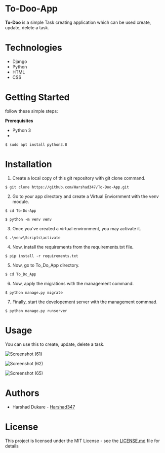 # To-Doo-App
**To-Doo** is a simple Task creating application which can be used create, update, delete a task. 

# Technologies
- Django
- Python
- HTML
- CSS

# Getting Started
follow these simple steps:

**Prerequisites**
- Python 3
- 
`
$ sudo apt install python3.8
`

# Installation
1. Create a local copy of this git repository with git clone command.

`
$ git clone https://github.com/Harshad347/To-Doo-App.git
`

2. Go to your app directory and create a Virtual Enviornment with the venv module.

`
$ cd To-Do-App
`

`
$ python -m venv venv
`

3. Once you’ve created a virtual environment, you may activate it.

`
$ .\venv\Scripts\activate
`

4. Now, install the requirements from the requirements.txt file.

`
$ pip install -r requirements.txt
`

5. Now,  go to To_Do_App directory.

`
$ cd To_Do_App
`

6. Now, apply the migrations with the management command.
 
`
$ python manage.py migrate
`

7. Finally, start the developement server with the management commnad.

`
$ python manage.py runserver
`

# Usage
You can use this to create, update, delete a task.

![Screenshot (61)](https://user-images.githubusercontent.com/78790378/122609697-07d7f080-d09c-11eb-842b-caad06216d32.png)

![Screenshot (62)](https://user-images.githubusercontent.com/78790378/122609788-2f2ebd80-d09c-11eb-8daa-3964bfc8da3c.png)

![Screenshot (65)](https://user-images.githubusercontent.com/78790378/122609806-3655cb80-d09c-11eb-9e4b-fd72cc3e64d6.png)

# Authors
- Harshad Dukare - [Harshad347](https://github.com/Harshad347/)

# License
This project is licensed under the MIT License - see the [LICENSE.md](LICENSE) file for details
